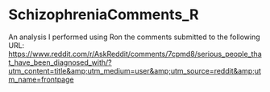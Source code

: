 # SchizophreniaComments_R
An analysis I performed using Ron the comments submitted to the following URL: https://www.reddit.com/r/AskReddit/comments/7cpmd8/serious_people_that_have_been_diagnosed_with/?utm_content=title&amp;utm_medium=user&amp;utm_source=reddit&amp;utm_name=frontpage
